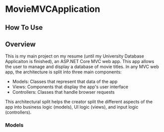 # MovieMVCApplication

## How To Use

## Overview
This is my main project on my resume (until my University Database Applicaiton is finished), an ASP.NET Core MVC web app. This app allows the user to manage and display a database of movie titles. In any MVC web app, the architecture is split into three main components:
- Models: Classes that represent that data of the app
- Views: Components that display the app's user interface
- Controllers: Classes that handle browser requests

This architectural split helps the creator split the different aspects of the app into business logic (models), UI logic (views), and input logic (controllers).

### Models

